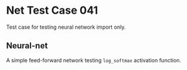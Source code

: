 # Net Test Case 041

Test case for testing neural network import only.

## Neural-net

A simple feed-forward network testing `log_softmax` activation function.
